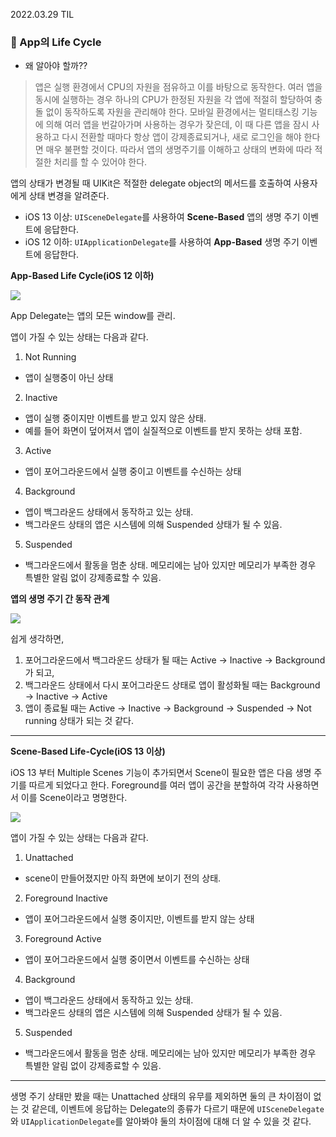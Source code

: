 2022.03.29 TIL

### 📌 App의 Life Cycle

- 왜 알아야 할까??
> 앱은 실행 환경에서 CPU의 자원을 점유하고 이를 바탕으로 동작한다. 여러 앱을 동시에 실행하는 경우 하나의 CPU가 한정된 자원을 각 앱에 적절히 할당하여 충돌 없이 동작하도록 자원을 관리해야 한다. 모바일 환경에서는 멀티태스킹 기능에 의해 여러 앱을 번갈아가며 사용하는 경우가 잦은데, 이 때 다른 앱을 잠시 사용하고 다시 전환할 때마다 항상 앱이 강제종료되거나, 새로 로그인을 해야 한다면 매우 불편할 것이다.
따라서 앱의 생명주기를 이해하고 상태의 변화에 따라 적절한 처리를 할 수 있어야 한다.

앱의 상태가 변경될 때 UIKit은 적절한 delegate object의 메서드를 호출하여 사용자에게 상태 변경을 알려준다.
- iOS 13 이상:
    `UISceneDelegate`를 사용하여 **Scene-Based** 앱의 생명 주기 이벤트에 응답한다. 
- iOS 12 이하:
    `UIApplicationDelegate`를 사용하여 **App-Based** 생명 주기 이벤트에 응답한다.


**App-Based Life Cycle(iOS 12 이하)**

![](https://docs-assets.developer.apple.com/published/e6ac158845/app-state~dark@2x.png)

App Delegate는 앱의 모든 window를 관리.

앱이 가질 수 있는 상태는 다음과 같다.
1) Not Running
- 앱이 실행중이 아닌 상태
2) Inactive
- 앱이 실행 중이지만 이벤트를 받고 있지 않은 상태.
- 예를 들어 화면이 덮어져서 앱이 실질적으로 이벤트를 받지 못하는 상태 포함.
3) Active
- 앱이 포어그라운드에서 실행 중이고 이벤트를 수신하는 상태
4) Background
- 앱이 백그라운드 상태에서 동작하고 있는 상태.
- 백그라운드 상태의 앱은 시스템에 의해 Suspended 상태가 될 수 있음.
5) Suspended
- 백그라운드에서 활동을 멈춘 상태. 메모리에는 남아 있지만 메모리가 부족한 경우 특별한 알림 없이 강제종료할 수 있음.

__앱의 생명 주기 간 동작 관계__

![](https://img1.daumcdn.net/thumb/R1280x0/?scode=mtistory2&fname=https%3A%2F%2Fblog.kakaocdn.net%2Fdn%2F3AE5g%2FbtqTlHsHrns%2Fzugp2diaU123WjgLomaXt0%2Fimg.png)

쉽게 생각하면,

1. 포어그라운드에서 백그라운드 상태가 될 때는
Active -> Inactive -> Background 가 되고,
2. 백그라운드 상태에서 다시 포어그라운드 상태로 앱이 활성화될 때는
Background -> Inactive -> Active
3. 앱이 종료될 때는
Active -> Inactive -> Background -> Suspended -> Not running
상태가 되는 것 같다.


---

**Scene-Based Life-Cycle(iOS 13 이상)**

iOS 13 부터 Multiple Scenes 기능이 추가되면서 Scene이 필요한 앱은 다음 생명 주기를 따르게 되었다고 한다. Foreground를 여러 앱이 공간을 분할하여 각각 사용하면서 이를 Scene이라고 명명한다.

![](https://docs-assets.developer.apple.com/published/8e113a7266/scene-state~dark@2x.png)

앱이 가질 수 있는 상태는 다음과 같다.
1) Unattached
- scene이 만들어졌지만 아직 화면에 보이기 전의 상태.
2) Foreground Inactive
- 앱이 포어그라운드에서 실행 중이지만, 이벤트를 받지 않는 상태
3) Foreground Active
- 앱이 포어그라운드에서 실행 중이면서 이벤트를 수신하는 상태
4) Background
- 앱이 백그라운드 상태에서 동작하고 있는 상태.
- 백그라운드 상태의 앱은 시스템에 의해 Suspended 상태가 될 수 있음.
5) Suspended
- 백그라운드에서 활동을 멈춘 상태. 메모리에는 남아 있지만 메모리가 부족한 경우 특별한 알림 없이 강제종료할 수 있음.


___

생명 주기 상태만 봤을 때는 Unattached 상태의 유무를 제외하면 둘의 큰 차이점이 없는 것 같은데, 이벤트에 응답하는 Delegate의 종류가 다르기 때문에 `UISceneDelegate`와 `UIApplicationDelegate`를 알아봐야 둘의 차이점에 대해 더 알 수 있을 것 같다.

